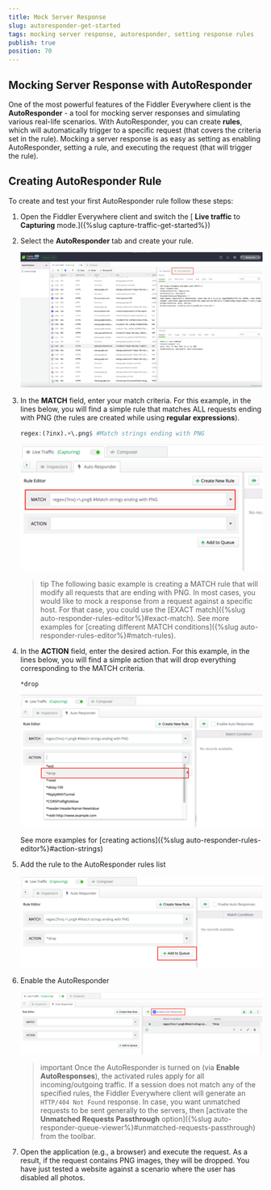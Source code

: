 ```yaml
---
title: Mock Server Response
slug: autoresponder-get-started
tags: mocking server response, autoresponder, setting response rules
publish: true
position: 70
---
```


## Mocking Server Response with AutoResponder

One of the most powerful features of the Fiddler Everywhere client is the **AutoResponder** - a tool for mocking server responses and simulating various real-life scenarios. With AutoResponder, you can create **rules**, which will automatically trigger to a specific request (that covers the criteria set in the rule). Mocking a server response is as easy as setting as enabling AutoResponder, setting a rule, and executing the request (that will trigger the rule).

## Creating AutoResponder Rule

To create and test your first AutoResponder rule follow these steps:

1. Open the Fiddler Everywhere client and switch the [ **Live traffic** to **Capturing** mode.]({%slug capture-traffic-get-started%})

2. Select the **AutoResponder** tab and create your rule. 

    ![Auto Responder button](../images/livetraffic/autoresponder/autoresponder-main-before.png)

3. In the **MATCH** field, enter your match criteria. For this example, in the lines below, you will find a simple rule that matches ALL requests ending with PNG (the rules are created while using **regular expressions**).

    ```r
    regex:(?inx).+\.png$ #Match strings ending with PNG
    ```

    ![Auto Responder button](../images/livetraffic/autoresponder/gs-autoresponder-rule-match.png)

    >tip The following basic example is creating a MATCH rule that will modify all requests that are ending with PNG. In most cases, you would like to mock a response from a request against a specific host. For that case, you could use the [EXACT match]({%slug auto-responder-rules-editor%}#exact-match). See more examples for [creating different MATCH conditions]({%slug auto-responder-rules-editor%}#match-rules).

4. In the **ACTION** field, enter the desired action. For this example, in the lines below, you will find a simple action that will drop everything corresponding to the MATCH criteria.

    ```*
    *drop
    ```

    ![Auto Responder button](../images/livetraffic/autoresponder/gs-autoresponder-rule-action.png)

    See more examples for [creating actions]({%slug auto-responder-rules-editor%}#action-strings)


5. Add the rule to the AutoResponder rules list

    ![Auto Responder button](../images/livetraffic/autoresponder/gs-autoresponder-rule-add.png)

6. Enable the AutoResponder 

    ![Auto Responder button](../images/livetraffic/autoresponder/gs-autoresponder-enable.png)

    >important Once the AutoResponder is turned on (via **Enable AutoResponses**), the activated rules apply for all incoming/outgoing traffic. If a session does not match any of the specified rules, the Fiddler Everywhere client will generate an `HTTP/404 Not Found` response. In case, you want unmatched requests to be sent generally to the servers, then [activate the **Unmatched Requests Passthrough** option]({%slug auto-responder-queue-viewer%}#unmatched-requests-passthrough) from the toolbar.

6. Open the application (e.g., a browser) and execute the request. As a result, if the request contains PNG images, they will be dropped. You have just tested a website against a scenario where the user has disabled all photos.

